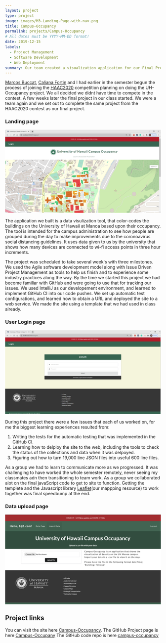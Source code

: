```yaml
---
layout: project
type: project
image: images/M3-Landing-Page-with-nav.png
title: Campus-Occupancy
permalink: projects/Campus-Occupancy
# All dates must be YYYY-MM-DD format!
date: 2019-12-15
labels:
  - Project Management
  - Software Development
  - Web Deployment
summary: Our team created a visualization application for our Final Project submission.
---
```


[Marcos Buccat](https://buccatm.github.io/), [Caliana Fortin](https://calianafortin.github.io/) and I had earlier in the semester begun the process of joining the [HAAC2020](https://hacc.hawaii.gov/) competition planning on doing the UH-Occupancy project.  We all decided we didnt have time to compete in the contest.  A few weeks later the final project in our class started. We were a team again and we set out to complete the same project from the HAAC2020 contest as our final project.

### Landing page
<div class="ui medium rounded images">
  <img class="ui image" src="../images/M3-Landing-Page-with-nav.png">
</div>

The application we built is a data visulization tool, that color-codes the buildings on the University of Hawaii at Manoa based upon their occupancy.  The tool is intended for the campus administration to see how people are grouped during the day to make improvements due to the coronoavirus social distancing guidelines.  It uses data given to us by the university that shows how many devices are connected to wi-fi access points in three hour increments.

The project was scheduled to take several week's with three milestones.  We used the Agile software development model along with Issue Driven Project Management as tools to help us finish and to experience some industry practices along the way.  By the time we started this project we had become familiar with GitHub and were going to use that for tracking our issues.  We used IntelliJ as our developement environment, and learned to implement GitHub CI into our code pushes. We set up automatic test configurations, and learned how to obtain a URL and deployed the site to a web service.  We made the site using a template that we had used in class already.

### User Login page
<div class="ui medium rounded images">
  <img class="ui image" src="../images/M3-Login-page.png">
</div>

During this project there were a few issues that each of us worked on, for me the biggest learning experiences resulted from:
1) Writing the tests for the automatic testing that was implemented in the GitHub CI.
2) Learning how to delploy the site to the web, including the tools to check the status of the collections and data when it was delpoyed.
3) Figuring out how to turn 19,000 line JSON files into useful 600 line files.

As a group we had to learn to communicate more as we progressed.  It was challenging to have worked the whole semester remotely, never seeing my classmates adn then transitioning to team work.  As a group we collaborated alot on the final javaScript code to get to site to function.  Getting the templete and the Javascript library [Leaflet](https://leafletjs.com/reference-1.7.1.html)(our mappping resource) to work together was final speedbump at the end.

### Data upload page
<div class="ui medium rounded images">
  <img class="ui image" src="../images/M3-Edit-page-datas.png">
</div>


## Project links
You can visit the site here [Campus-Occupancy](https://campus-occupancy.top/#/).
The GitHub Project page is here [Campus-Occupany](https://campus-occupancy.github.io/)
The GitHub code repo is here [campus-occupancy](https://github.com/campus-occupancy/campus-occupancy)

